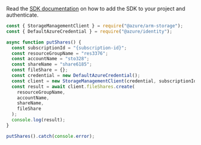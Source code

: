 Read the [SDK documentation](https://github.com/Azure/azure-sdk-for-js/blob/%40azure%2Farm-storage_17.2.0/sdk/storage/arm-storage/README.md) on how to add the SDK to your project and authenticate.

```javascript
const { StorageManagementClient } = require("@azure/arm-storage");
const { DefaultAzureCredential } = require("@azure/identity");

async function putShares() {
  const subscriptionId = "{subscription-id}";
  const resourceGroupName = "res3376";
  const accountName = "sto328";
  const shareName = "share6185";
  const fileShare = {};
  const credential = new DefaultAzureCredential();
  const client = new StorageManagementClient(credential, subscriptionId);
  const result = await client.fileShares.create(
    resourceGroupName,
    accountName,
    shareName,
    fileShare
  );
  console.log(result);
}

putShares().catch(console.error);
```
